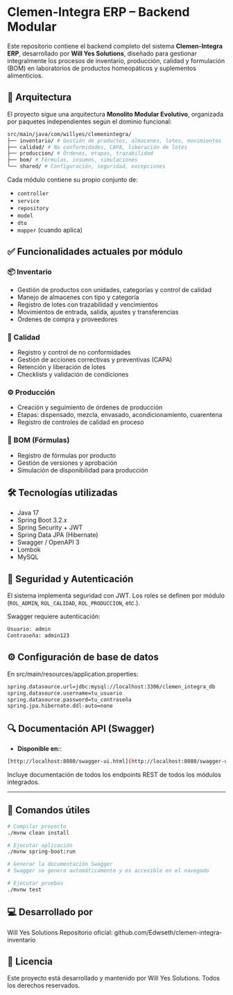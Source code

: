 # Clemen-Integra ERP – Backend Modular

Este repositorio contiene el backend completo del sistema **Clemen-Integra ERP**, desarrollado por **Will Yes Solutions**, diseñado para gestionar integralmente los procesos de inventario, producción, calidad y formulación (BOM) en laboratorios de productos homeopáticos y suplementos alimenticios.

## 🧱 Arquitectura

El proyecto sigue una arquitectura **Monolito Modular Evolutivo**, organizada por paquetes independientes según el dominio funcional:

```bash
src/main/java/com/willyes/clemenintegra/
├── inventario/ # Gestión de productos, almacenes, lotes, movimientos
├── calidad/ # No conformidades, CAPA, liberación de lotes
├── produccion/ # Órdenes, etapas, trazabilidad
├── bom/ # Fórmulas, insumos, simulaciones
└── shared/ # Configuración, seguridad, excepciones

```

Cada módulo contiene su propio conjunto de:
- `controller`
- `service`
- `repository`
- `model`
- `dto`
- `mapper` (cuando aplica)

## ✅ Funcionalidades actuales por módulo

### 📦 Inventario
- Gestión de productos con unidades, categorías y control de calidad
- Manejo de almacenes con tipo y categoría
- Registro de lotes con trazabilidad y vencimientos
- Movimientos de entrada, salida, ajustes y transferencias
- Órdenes de compra y proveedores

### 🧪 Calidad
- Registro y control de no conformidades
- Gestión de acciones correctivas y preventivas (CAPA)
- Retención y liberación de lotes
- Checklists y validación de condiciones

### ⚙ Producción
- Creación y seguimiento de órdenes de producción
- Etapas: dispensado, mezcla, envasado, acondicionamiento, cuarentena
- Registro de controles de calidad en proceso

### 🧬 BOM (Fórmulas)
- Registro de fórmulas por producto
- Gestión de versiones y aprobación
- Simulación de disponibilidad para producción

## 🛠 Tecnologías utilizadas

- Java 17
- Spring Boot 3.2.x
- Spring Security + JWT
- Spring Data JPA (Hibernate)
- Swagger / OpenAPI 3
- Lombok
- MySQL

## 🔐 Seguridad y Autenticación

El sistema implementa seguridad con JWT. Los roles se definen por módulo (`ROL_ADMIN`, `ROL_CALIDAD`, `ROL_PRODUCCION`, etc.).

Swagger requiere autenticación:

```bash
Usuario: admin
Contraseña: admin123

```

## ⚙️ Configuración de base de datos
En src/main/resources/application.properties:
```bash
spring.datasource.url=jdbc:mysql://localhost:3306/clemen_integra_db
spring.datasource.username=tu_usuario
spring.datasource.password=tu_contraseña
spring.jpa.hibernate.ddl-auto=none
```

## 🔍 Documentación API (Swagger)

- **Disponible en:**:

```bash
[http://localhost:8080/swagger-ui.html](http://localhost:8080/swagger-ui.html)
```
Incluye documentación de todos los endpoints REST de todos los módulos integrados.

---
## 🚀 Comandos útiles
```bash
# Compilar proyecto
./mvnw clean install

# Ejecutar aplicación
./mvnw spring-boot:run

# Generar la documentación Swagger
# Swagger se genera automáticamente y es accesible en el navegado

# Ejecutar pruebas
./mvnw test
```
## ‍💻 Desarrollado por
Will Yes Solutions
Repositorio oficial: github.com/Edwseth/clemen-integra-inventario

## 📄 Licencia
Este proyecto está desarrollado y mantenido por Will Yes Solutions. Todos los derechos reservados.

